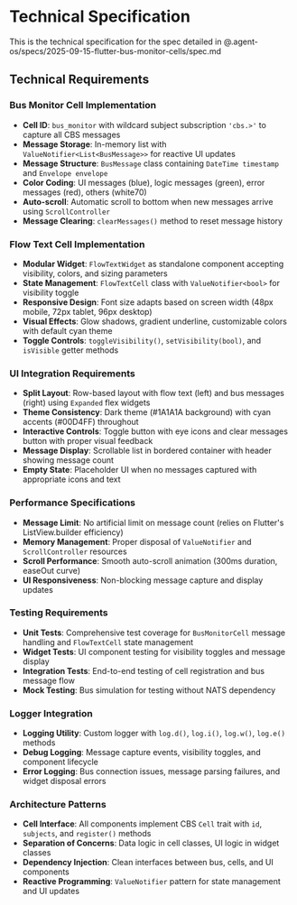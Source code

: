 # Technical Specification

This is the technical specification for the spec detailed in @.agent-os/specs/2025-09-15-flutter-bus-monitor-cells/spec.md

## Technical Requirements

### Bus Monitor Cell Implementation
- **Cell ID**: `bus_monitor` with wildcard subject subscription `'cbs.>'` to capture all CBS messages
- **Message Storage**: In-memory list with `ValueNotifier<List<BusMessage>>` for reactive UI updates
- **Message Structure**: `BusMessage` class containing `DateTime timestamp` and `Envelope envelope`
- **Color Coding**: UI messages (blue), logic messages (green), error messages (red), others (white70)
- **Auto-scroll**: Automatic scroll to bottom when new messages arrive using `ScrollController`
- **Message Clearing**: `clearMessages()` method to reset message history

### Flow Text Cell Implementation  
- **Modular Widget**: `FlowTextWidget` as standalone component accepting visibility, colors, and sizing parameters
- **State Management**: `FlowTextCell` class with `ValueNotifier<bool>` for visibility toggle
- **Responsive Design**: Font size adapts based on screen width (48px mobile, 72px tablet, 96px desktop)
- **Visual Effects**: Glow shadows, gradient underline, customizable colors with default cyan theme
- **Toggle Controls**: `toggleVisibility()`, `setVisibility(bool)`, and `isVisible` getter methods

### UI Integration Requirements
- **Split Layout**: Row-based layout with flow text (left) and bus messages (right) using `Expanded` flex widgets
- **Theme Consistency**: Dark theme (#1A1A1A background) with cyan accents (#00D4FF) throughout
- **Interactive Controls**: Toggle button with eye icons and clear messages button with proper visual feedback
- **Message Display**: Scrollable list in bordered container with header showing message count
- **Empty State**: Placeholder UI when no messages captured with appropriate icons and text

### Performance Specifications
- **Message Limit**: No artificial limit on message count (relies on Flutter's ListView.builder efficiency)
- **Memory Management**: Proper disposal of `ValueNotifier` and `ScrollController` resources
- **Scroll Performance**: Smooth auto-scroll animation (300ms duration, easeOut curve)
- **UI Responsiveness**: Non-blocking message capture and display updates

### Testing Requirements
- **Unit Tests**: Comprehensive test coverage for `BusMonitorCell` message handling and `FlowTextCell` state management
- **Widget Tests**: UI component testing for visibility toggles and message display
- **Integration Tests**: End-to-end testing of cell registration and bus message flow
- **Mock Testing**: Bus simulation for testing without NATS dependency

### Logger Integration
- **Logging Utility**: Custom logger with `log.d()`, `log.i()`, `log.w()`, `log.e()` methods
- **Debug Logging**: Message capture events, visibility toggles, and component lifecycle
- **Error Logging**: Bus connection issues, message parsing failures, and widget disposal errors

### Architecture Patterns
- **Cell Interface**: All components implement CBS `Cell` trait with `id`, `subjects`, and `register()` methods
- **Separation of Concerns**: Data logic in cell classes, UI logic in widget classes
- **Dependency Injection**: Clean interfaces between bus, cells, and UI components
- **Reactive Programming**: `ValueNotifier` pattern for state management and UI updates
